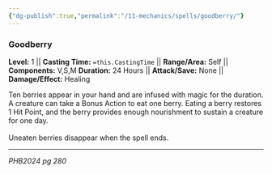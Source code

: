 ```yaml
---
{"dg-publish":true,"permalink":"/11-mechanics/spells/goodberry/"}
---
```


### Goodberry

**Level:** 1 ||  **Casting Time:** `=this.CastingTime` || **Range/Area:** Self || **Components:** V,S,M
**Duration:** 24 Hours || **Attack/Save:** None || **Damage/Effect:** Healing

Ten berries appear in your hand and are infused with magic for the duration. A creature can take a Bonus Action to eat one berry. Eating a berry restores 1 Hit Point, and the berry provides enough nourishment to sustain a creature for one day.<br><br>Uneaten berries disappear when the spell ends.

---
_PHB2024 pg 280_
